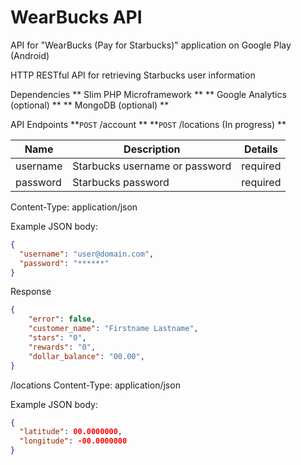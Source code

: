 WearBucks API
=============

API for "WearBucks (Pay for Starbucks)" application on Google Play (Android)


HTTP RESTful API for retrieving Starbucks user information

Dependencies
** Slim PHP Microframework **
** Google Analytics (optional) **
** MongoDB (optional) **

API Endpoints
**<code>POST</code> /account **
**<code>POST</code> /locations (In progress) **


| Name  | Description | Details |
| ------------- | ------------- | ------------- |
| username  | Starbucks username or password  | required |
| password  | Starbucks password  | required |

Content-Type: application/json

Example JSON body:
```json
{
  "username": "user@domain.com",
  "password": "******"
}
```
Response
```json
{
    "error": false,
    "customer_name": "Firstname Lastname",
    "stars": "0",
    "rewards": "0",
    "dollar_balance": "00.00",
}
```

/locations
Content-Type: application/json

Example JSON body:
```json
{
  "latitude": 00.0000000,
  "longitude": -00.0000000
}
```
